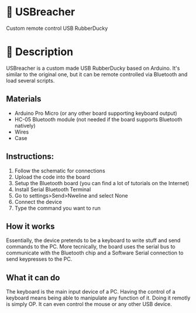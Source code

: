 # 🔑 USBreacher
Custom remote control USB RubberDucky

# 📜 Description
USBreacher is a custom made USB RubberDucky based on Arduino. It's similar to the original one, but it can be remote controlled via Bluetooth and load several scripts.

## Materials
- Arduino Pro Micro (or any other board supporting keyboard output)
- HC-05 Bluetooth module (not needed if the board supports Bluetooth natively)
- Wires
- Case
## Instructions:
1) Follow the schematic for connections
2) Upload the code into the board
3) Setup the Bluetooth board (you can find a lot of tutorials on the Internet)
4) Install Serial Bluetooth Terminal
5) Go to settings>Send>Nweline and select None
6) Connect the device
7) Type the command you want to run

## How it works
Essentially, the device pretends to be a keyboard to write stuff and send commands to the PC. More tecnically, the board uses the serial bus to communicate with the Bluetooth chip and a Software Serial connection to send keypresses to the PC.

## What it can do
The keyboard is the main input device of a PC. Having the control of a keyboard means being able to manipulate any function of it. Doing it remotly is simply OP. It can even control the mouse or any other USB device.

